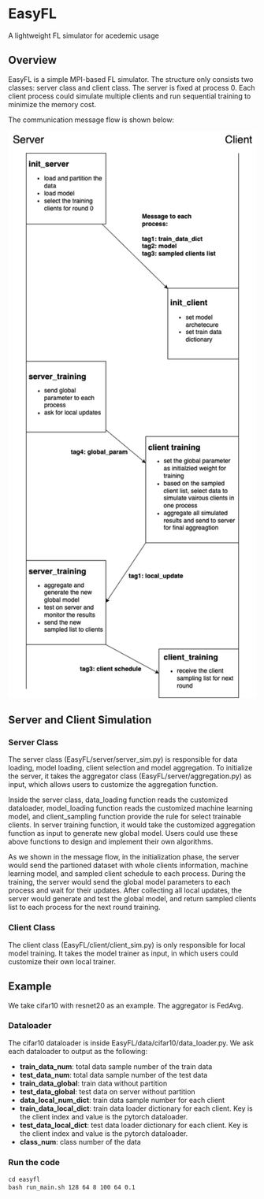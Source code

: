 # EasyFL
A lightweight FL simulator for acedemic usage

## Overview
EasyFL is a simple MPI-based FL simulator. The structure only consists two classes: server class and client class. The server is fixed at process 0. Each client process could simulate multiple clients and run sequential training to minimize the memory cost. 

The communication message flow is shown below:
<div align="center">
 <img src="easyfl.drawio.png" width="600px">
</div>

## Server and Client Simulation
### Server Class
The server class (EasyFL/server/server_sim.py) is responsible for data loading, model loading, client selection and model aggregation. To initialize the server, it takes the aggregator class (EasyFL/server/aggregation.py) as input, which allows users to customize the aggregation function.

Inside the server class, data_loading function reads the customized dataloader, model_loading function reads the customized machine learning model, and client_sampling function provide the rule for select trainable clients. In server training function, it would take the customized aggregation function as input to generate new global model. Users could use these above functions to design and implement their own algorithms.

As we shown in the message flow, in the initialization phase, the server would send the partioned dataset with whole clients information, machine learning model, and sampled client schedule to each process. During the training, the server would send the global model parameters to each process and wait for their updates. After collecting all local updates, the server would generate and test the global model, and return sampled clients list to each process for the next round training.

### Client Class
The client class (EasyFL/client/client_sim.py) is only responsible for local model training. It takes the model trainer as input, in which users could customize their own local trainer. 

## Example
We take cifar10 with resnet20 as an example. The aggregator is FedAvg.
### Dataloader
The cifar10 dataloader is inside EasyFL/data/cifar10/data_loader.py. We ask each dataloader to output as the following: 
- __train_data_num__: total data sample number of the train data
- __test_data_num__: total data sample number of the test data
- __train_data_global__: train data without partition
- __test_data_global__: test data on server without partition
- __data_local_num_dict__: train data sample number for each client
- __train_data_local_dict__: train data loader dictionary for each client. Key is the client index and value is the pytorch dataloader.
- __test_data_local_dict__: test data loader dictionary for each client. Key is the client index and value is the pytorch dataloader.
- __class_num__: class number of the data
### Run the code
```
cd easyfl
bash run_main.sh 128 64 8 100 64 0.1
```
